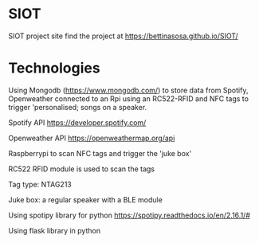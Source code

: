 # SIOT
SIOT project site find the project at https://bettinasosa.github.io/SIOT/

# Technologies

Using Mongodb (https://www.mongodb.com/) to store data from Spotify, Openweather connected to an Rpi using an RC522-RFID and NFC tags to trigger 'personalised; songs on a speaker. 

Spotify API https://developer.spotify.com/

Openweather API https://openweathermap.org/api

Raspberrypi to scan NFC tags and trigger the 'juke box'

RC522 RFID module is used to scan the tags

Tag type: NTAG213

Juke box: a regular speaker with a BLE module

Using spotipy library for python https://spotipy.readthedocs.io/en/2.16.1/#

Using flask library in python
